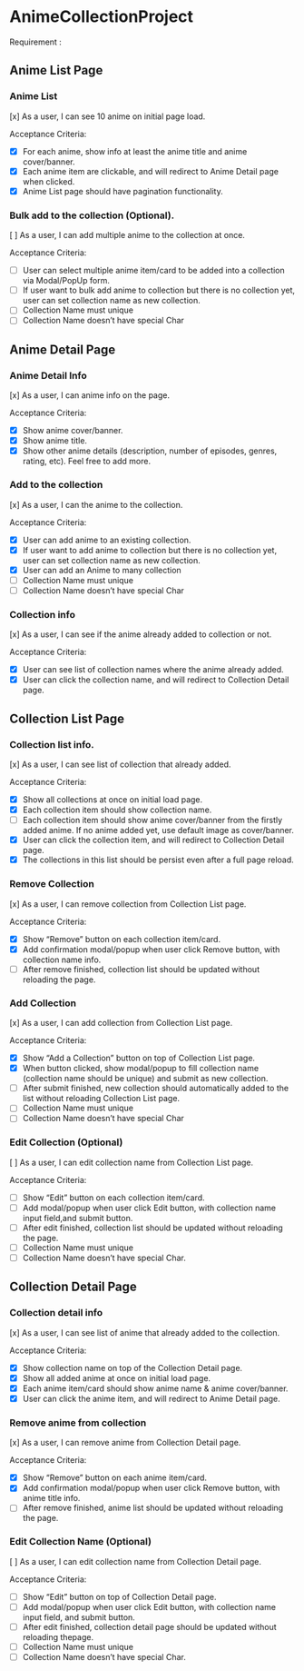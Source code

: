 # AnimeCollectionProject

Requirement :
## Anime List Page

### Anime List
[x] As a user, I can see 10 anime on initial page load.

Acceptance Criteria:
- [x] For each anime, show info at least the anime title and anime cover/banner.
- [x] Each anime item are clickable, and will redirect to Anime Detail page when clicked.
- [x] Anime List page should have pagination functionality.

### Bulk add to the collection (Optional).
[ ] As a user, I can add multiple anime to the collection at once.

Acceptance Criteria:
- [ ] User can select multiple anime item/card to be added into a collection via Modal/PopUp form.
- [ ] If user want to bulk add anime to collection but there is no collection yet, user can set collection name as new collection.
- [ ] Collection Name must unique
- [ ] Collection Name doesn’t have special Char

## Anime Detail Page

### Anime Detail Info
[x] As a user, I can anime info on the page.

Acceptance Criteria:
- [x] Show anime cover/banner.
- [x] Show anime title.
- [x] Show other anime details (description, number of episodes, genres, rating, etc). Feel free to add more.

### Add to the collection
[x] As a user, I can the anime to the collection.

Acceptance Criteria:
- [x] User can add anime to an existing collection.
- [x] If user want to add anime to collection but there is no collection yet, user can set collection name as new collection.
- [x] User can add an Anime to many collection
- [ ] Collection Name must unique
- [ ] Collection Name doesn’t have special Char

### Collection info

[x] As a user, I can see if the anime already added to collection or not.

Acceptance Criteria:
- [x] User can see list of collection names where the anime already added.
- [x] User can click the collection name, and will redirect to Collection Detail page.

## Collection List Page

### Collection list info.
[x] As a user, I can see list of collection that already added.

Acceptance Criteria:
- [x] Show all collections at once on initial load page.
- [x] Each collection item should show collection name.
- [ ] Each collection item should show anime cover/banner from the firstly added anime. If no anime added yet, use default image as cover/banner.
- [x] User can click the collection item, and will redirect to Collection Detail page.
- [x] The collections in this list should be persist even after a full page reload.

### Remove Collection
[x] As a user, I can remove collection from Collection List page.

Acceptance Criteria:
- [x] Show “Remove” button on each collection item/card.
- [x] Add confirmation modal/popup when user click Remove button, with collection name info.
- [ ] After remove finished, collection list should be updated without reloading the page.

### Add Collection

[x] As a user, I can add collection from Collection List page.

Acceptance Criteria:
- [x] Show “Add a Collection” button on top of Collection List page.
- [x] When button clicked, show modal/popup to fill collection name (collection name should be unique) and submit as new collection.
- [ ] After submit finished, new collection should automatically added to the list without reloading Collection List page.
- [ ] Collection Name must unique
- [ ] Collection Name doesn’t have special Char

### Edit Collection (Optional)
[ ] As a user, I can edit collection name from Collection List page.

Acceptance Criteria:
- [ ] Show “Edit” button on each collection item/card.
- [ ] Add modal/popup when user click Edit button, with collection name input field,and submit button.
- [ ] After edit finished, collection list should be updated without reloading the page.
- [ ] Collection Name must unique
- [ ] Collection Name doesn’t have special Char.

## Collection Detail Page

### Collection detail info
[x] As a user, I can see list of anime that already added to the collection.

Acceptance Criteria:
- [x] Show collection name on top of the Collection Detail page.
- [x] Show all added anime at once on initial load page.
- [x] Each anime item/card should show anime name & anime cover/banner.
- [x] User can click the anime item, and will redirect to Anime Detail page.

### Remove anime from collection

[x] As a user, I can remove anime from Collection Detail page.

Acceptance Criteria:
- [x] Show “Remove” button on each anime item/card.
- [x] Add confirmation modal/popup when user click Remove button, with anime title info.
- [ ] After remove finished, anime list should be updated without reloading the page.

### Edit Collection Name (Optional)
[ ] As a user, I can edit collection name from Collection Detail page.

Acceptance Criteria:
- [ ] Show “Edit” button on top of Collection Detail page.
- [ ] Add modal/popup when user click Edit button, with collection name input field, and submit button.
- [ ] After edit finished, collection detail page should be updated without reloading thepage.
- [ ] Collection Name must unique
- [ ] Collection Name doesn’t have special Char.